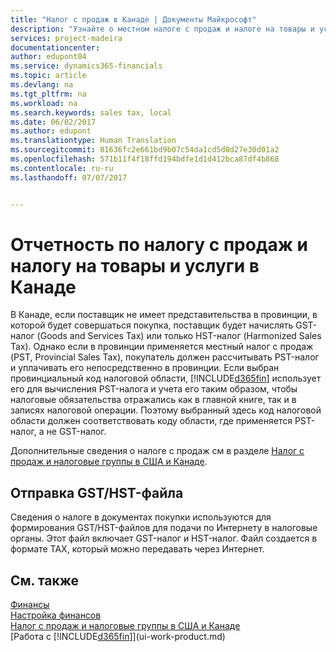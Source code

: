 ```yaml
---
title: "Налог с продаж в Канаде | Документы Майкрософт"
description: "Узнайте о местном налоге с продаж и налоге на товары и услуги в Канаде."
services: project-madeira
documentationcenter: 
author: edupont04
ms.service: dynamics365-financials
ms.topic: article
ms.devlang: na
ms.tgt_pltfrm: na
ms.workload: na
ms.search.keywords: sales tax, local
ms.date: 06/02/2017
ms.author: edupont
ms.translationtype: Human Translation
ms.sourcegitcommit: 81636fc2e661bd9b07c54da1cd5d0d27e30d01a2
ms.openlocfilehash: 571b11f4f18ffd194bdfe1d1d412bca87df4b868
ms.contentlocale: ru-ru
ms.lasthandoff: 07/07/2017


---
```

# <a name="reporting-sales-tax-and-goodsservices-tax-in-canada"></a>Отчетность по налогу с продаж и налогу на товары и услуги в Канаде
В Канаде, если поставщик не имеет представительства в провинции, в которой будет совершаться покупка, поставщик будет начислять GST-налог (Goods and Services Tax) или только HST-налог (Harmonized Sales Tax). Однако если в провинции применяется местный налог с продаж (PST, Provincial Sales Tax), покупатель должен рассчитывать PST-налог и уплачивать его непосредственно в провинции. Если выбран провинциальный код налоговой области, [!INCLUDE[d365fin](includes/d365fin_md.md)] использует его для вычисления PST-налога и учета его таким образом, чтобы налоговые обязательства отражались как в главной книге, так и в записях налоговой операции. Поэтому выбранный здесь код налоговой области должен соответствовать коду области, где применяется PST-налог, а не GST-налог.  

Дополнительные сведения о налоге с продаж см в разделе [Налог с продаж и налоговые группы в США и Канаде](us-finance-sales-tax.md).  

## <a name="submitting-the-gsthst-file"></a>Отправка GST/HST-файла
Сведения о налоге в документах покупки используются для формирования GST/HST-файлов для подачи по Интернету в налоговые органы. Этот файл включает GST-налог и HST-налог. Файл создается в формате TAX, который можно передавать через Интернет.  

## <a name="see-also"></a>См. также
[Финансы](finance.md)  
[Настройка финансов](finance-setup-finance.md)  
[Налог с продаж и налоговые группы в США и Канаде](us-finance-sales-tax.md)  
[Работа с [!INCLUDE[d365fin](includes/d365fin_md.md)]](ui-work-product.md)

